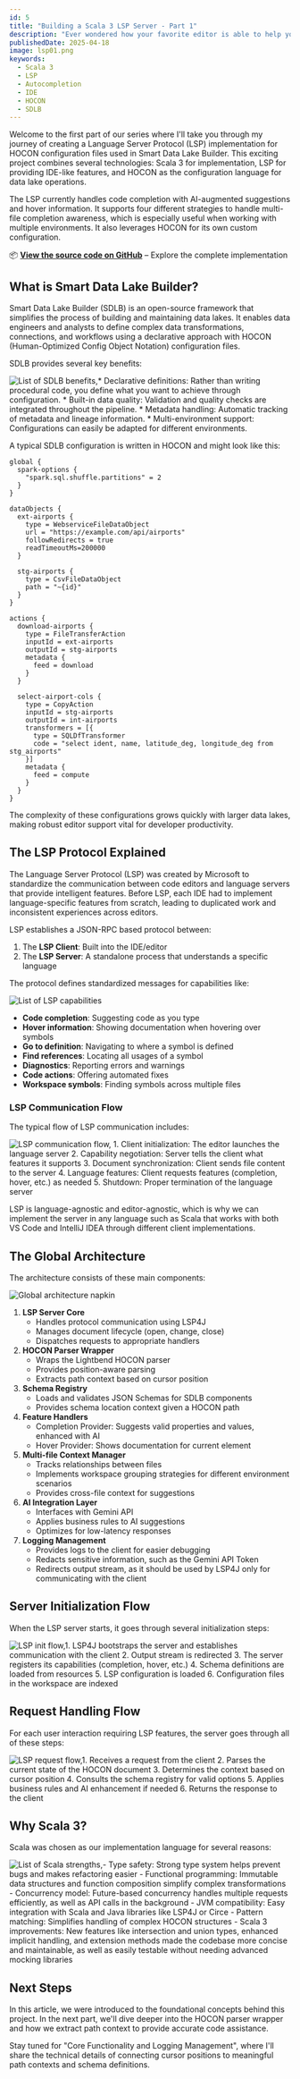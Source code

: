 ```yaml
---
id: 5
title: "Building a Scala 3 LSP Server - Part 1"
description: "Ever wondered how your favorite editor is able to help you write your project? Foundations of a Language Server Protocol for HOCON in Scala 3"
publishedDate: 2025-04-18
image: lsp01.png
keywords:
  - Scala 3
  - LSP
  - Autocompletion
  - IDE
  - HOCON
  - SDLB
---
```


Welcome to the first part of our series where I'll take you through my journey of creating a Language Server Protocol (LSP) implementation for HOCON configuration files used in Smart Data Lake Builder. This exciting project combines several technologies: Scala 3 for implementation, LSP for providing IDE-like features, and HOCON as the configuration language for data lake operations.

The LSP currently handles code completion with AI-augmented suggestions and hover information. It supports four different strategies to handle multi-file completion awareness, which is especially useful when working with multiple environments. It also leverages HOCON for its own custom configuration.

📦 [**View the source code on GitHub**](https://github.com/smart-data-lake/sdl-lsp) – Explore the complete implementation

## What is Smart Data Lake Builder?

Smart Data Lake Builder (SDLB) is an open-source framework that simplifies the process of building and maintaining data lakes. It enables data engineers and analysts to define complex data transformations, connections, and workflows using a declarative approach with HOCON (Human-Optimized Config Object Notation) configuration files.

SDLB provides several key benefits:

![List of SDLB benefits,* **Declarative definitions**: Rather than writing procedural code, you define what you want to achieve through configuration. * **Built-in data quality**: Validation and quality checks are integrated throughout the pipeline. * **Metadata handling**: Automatic tracking of metadata and lineage information. * **Multi-environment support**: Configurations can easily be adapted for different environments.](${baseUrl}blog-images/SDLB-features-list2.png)

A typical SDLB configuration is written in HOCON and might look like this:
```HOCON
global {
  spark-options {
    "spark.sql.shuffle.partitions" = 2
  }
}

dataObjects {
  ext-airports {
    type = WebserviceFileDataObject
    url = "https://example.com/api/airports"
    followRedirects = true
    readTimeoutMs=200000
  }

  stg-airports {
    type = CsvFileDataObject
    path = "~{id}"
  }
}

actions {
  download-airports {
    type = FileTransferAction
    inputId = ext-airports
    outputId = stg-airports
    metadata {
      feed = download
    }
  }

  select-airport-cols {
    type = CopyAction
    inputId = stg-airports
    outputId = int-airports
    transformers = [{
      type = SQLDfTransformer
      code = "select ident, name, latitude_deg, longitude_deg from stg_airports"
    }]
    metadata {
      feed = compute
    }
  }
}
```

The complexity of these configurations grows quickly with larger data lakes, making robust editor support vital for developer productivity.

## The LSP Protocol Explained

The Language Server Protocol (LSP) was created by Microsoft to standardize the communication between code editors and language servers that provide intelligent features. Before LSP, each IDE had to implement language-specific features from scratch, leading to duplicated work and inconsistent experiences across editors.

LSP establishes a JSON-RPC based protocol between:

1. The **LSP Client**: Built into the IDE/editor
2. The **LSP Server**: A standalone process that understands a specific language

The protocol defines standardized messages for capabilities like:

![List of LSP capabilities](${baseUrl}blog-images/LSP-capabilities.png)

* **Code completion**: Suggesting code as you type
* **Hover information**: Showing documentation when hovering over symbols
* **Go to definition**: Navigating to where a symbol is defined
* **Find references**: Locating all usages of a symbol
* **Diagnostics**: Reporting errors and warnings
* **Code actions**: Offering automated fixes
* **Workspace symbols**: Finding symbols across multiple files

### LSP Communication Flow

The typical flow of LSP communication includes:

![LSP communication flow, 1. **Client initialization**: The editor launches the language server 2. **Capability negotiation**: Server tells the client what features it supports 3. **Document synchronization**: Client sends file content to the server 4. **Language features**: Client requests features (completion, hover, etc.) as needed 5. **Shutdown**: Proper termination of the language server](${baseUrl}blog-images/LSP-communication-flow.png)



LSP is language-agnostic and editor-agnostic, which is why we can implement the server in any language such as Scala that works with both VS Code and IntelliJ IDEA through different client implementations.

## The Global Architecture

The architecture consists of these main components:

![Global architecture napkin](${baseUrl}blog-images/LSP-architecture.png)

1. **LSP Server Core**
    - Handles protocol communication using LSP4J
    - Manages document lifecycle (open, change, close)
    - Dispatches requests to appropriate handlers
2. **HOCON Parser Wrapper**
    - Wraps the Lightbend HOCON parser
    - Provides position-aware parsing
    - Extracts path context based on cursor position
3. **Schema Registry**
    - Loads and validates JSON Schemas for SDLB components
    - Provides schema location context given a HOCON path
4. **Feature Handlers**
    - Completion Provider: Suggests valid properties and values, enhanced with AI
    - Hover Provider: Shows documentation for current element
5. **Multi-file Context Manager**
    - Tracks relationships between files
    - Implements workspace grouping strategies for different environment scenarios
    - Provides cross-file context for suggestions
6. **AI Integration Layer**
    - Interfaces with Gemini API
    - Applies business rules to AI suggestions
    - Optimizes for low-latency responses
7. **Logging Management**
    - Provides logs to the client for easier debugging
    - Redacts sensitive information, such as the Gemini API Token
    - Redirects output stream, as it should be used by LSP4J only for communicating with the client

## Server Initialization Flow

When the LSP server starts, it goes through several initialization steps:

![LSP init flow,1. LSP4J bootstraps the server and establishes communication with the client 2. Output stream is redirected 3. The server registers its capabilities (completion, hover, etc.) 4. Schema definitions are loaded from resources 5. LSP configuration is loaded 6. Configuration files in the workspace are indexed](${baseUrl}blog-images/LSP-init.png)

## Request Handling Flow

For each user interaction requiring LSP features, the server goes through all of these steps:

![LSP request flow,1. Receives a request from the client 2. Parses the current state of the HOCON document 3. Determines the context based on cursor position 4. Consults the schema registry for valid options 5. Applies business rules and AI enhancement if needed 6. Returns the response to the client](${baseUrl}blog-images/LSP-request-flow.png)

## Why Scala 3?

Scala was chosen as our implementation language for several reasons:

![List of Scala strengths,- **Type safety**: Strong type system helps prevent bugs and makes refactoring easier - **Functional programming**: Immutable data structures and function composition simplify complex transformations - **Concurrency model**: Future-based concurrency handles multiple requests efficiently, as well as API calls in the background - **JVM compatibility**: Easy integration with Scala and Java libraries like LSP4J or Circe - **Pattern matching**: Simplifies handling of complex HOCON structures - **Scala 3 improvements**: New features like intersection and union types, enhanced implicit handling, and extension methods made the codebase more concise and maintainable, as well as easily testable without needing advanced mocking libraries](${baseUrl}blog-images/scala-strengths.png)

## Next Steps
In this article, we were introduced to the foundational concepts behind this project.
In the next part, we'll dive deeper into the HOCON parser wrapper and how we extract path context to provide accurate code assistance.

Stay tuned for "Core Functionality and Logging Management", where I'll share the technical details of connecting cursor positions to meaningful path contexts and schema definitions.